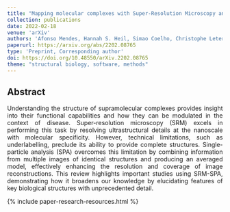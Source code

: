 ```yaml
---
title: "Mapping molecular complexes with Super-Resolution Microscopy and Single-Particle Analysis"
collection: publications
date: 2022-02-18
venue: 'arXiv'
authors: 'Afonso Mendes, Hannah S. Heil, Simao Coelho, Christophe Leterrier, Ricardo Henriques'
paperurl: https://arxiv.org/abs/2202.08765
type: 'Preprint, Corresponding author'
doi: https://doi.org/10.48550/arXiv.2202.08765
theme: "structural biology, software, methods"
---
```


<h2> Abstract </h2>
<p align= "justify">
Understanding the structure of supramolecular complexes provides insight into their functional capabilities and how they can be modulated in the context of disease. Super-resolution microscopy (SRM) excels in performing this task by resolving ultrastructural details at the nanoscale with molecular specificity. However, technical limitations, such as underlabelling, preclude its ability to provide complete structures. Single-particle analysis (SPA) overcomes this limitation by combining information from multiple images of identical structures and producing an averaged model, effectively enhancing the resolution and coverage of image reconstructions. This review highlights important studies using SRM-SPA, demonstrating how it broadens our knowledge by elucidating features of key biological structures with unprecedented detail.

{% include paper-research-resources.html %}
